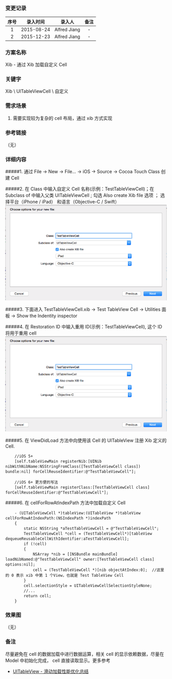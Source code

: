 ### 变更记录

| 序号 | 录入时间 | 录入人 | 备注 |
|:--------:|:--------:|:--------:|:--------:|
| 1 | 2015-08-24 | Alfred Jiang | - |
| 2 | 2015-12-23 | Alfred Jiang | - |

### 方案名称

Xib - 通过 Xib 加载自定义 Cell

### 关键字

Xib \ UITableViewCell \ 自定义

### 需求场景

1. 需要实现较为复杂的 cell 布局，通过 xib 方式实现

### 参考链接
（无）

### 详细内容

#####1. 通过 File -> New -> File... -> iOS -> Source -> Cocoa Touch Class 创建 Cell

#####2. 在 Class 中输入自定义 Cell 名称(示例：TestTableViewCell)；在 Subclass of 中输入父类 UITableViewCell ; 勾选 Also create Xib file 选项 ； 选择平台（iPhone / iPad） 和语言（Objective-C / Swift）
 ![image1](Images/Image_00123_00001.png)

#####3. 下面进入 TestTableViewCell.xib -> Test TableView Cell -> Utilities 面板 -> Show the Indentity inspector

#####4. 在 Restoration ID 中输入重用 ID(示例：TestTableViewCell), 这个 ID 将用于重用 cell
 ![image2](Images/Image_00123_00001.png)

#####5. 在 ViewDidLoad 方法中向使用该 Cell 的 UITableView 注册 Xib 定义的 Cell.
```
    //iOS 5+
    [self.tableViewMain registerNib:[UINib nibWithNibName:NSStringFromClass([TestTableViewCell class]) bundle:nil] forCellReuseIdentifier:@"TestTableViewCell"];

    //iOS 6+ 更方便的写法
    [self.tableViewMain registerClass:[TestTableViewCell class] forCellReuseIdentifier:@"TestTableViewCell"];
```

#####6. 在 cellForRowAtIndexPath 方法中加载自定义 Cell
```
    - (UITableViewCell *)tableView:(UITableView *)tableView cellForRowAtIndexPath:(NSIndexPath *)indexPath
    {
        static NSString *aTestTableViewCell = @"TestTableViewCell";
        TestTableViewCell *cell = (TestTableViewCell*)[tableView dequeueReusableCellWithIdentifier:aTestTableViewCell];
        if (!cell)
        {
            NSArray *nib = [[NSBundle mainBundle] loadNibNamed:@"TestTableViewCell" owner:[TestTableViewCell class] options:nil];
            cell = (TestTableViewCell *)[nib objectAtIndex:0];  //这里的 0 表示 xib 中第 1 个View，也就是 Test TableView Cell
        }
        cell.selectionStyle = UITableViewCellSelectionStyleNone;
        //...
        return cell;
    }
```

### 效果图
（无）

### 备注

尽量避免在 cell 的数据加载中进行数据运算，相关 cell 的显示依赖数据，尽量在 Model 中初始化完成， cell 直接读取显示。更多参考

* [UITableView - 滑动加载性能优化总结](Notes/Note_00122_20151223.md)